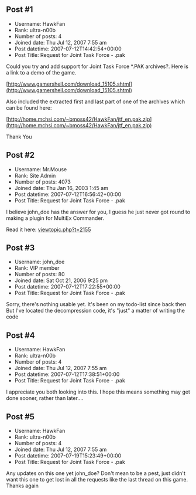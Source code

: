 ## Post #1
- Username: HawkFan
- Rank: ultra-n00b
- Number of posts: 4
- Joined date: Thu Jul 12, 2007 7:55 am
- Post datetime: 2007-07-12T14:42:54+00:00
- Post Title: Request for Joint Task Force - .pak

Could you try and add support for Joint Task Force *.PAK archives?.  Here is a link to a demo of the game.

[http://www.gamershell.com/download_15105.shtml](http://www.gamershell.com/download_15105.shtml)

Also included the extracted first and last part of one of the archives which can be found here:

[http://home.mchsi.com/~bmoss42/HawkFan/jtf_en.pak.zip](http://home.mchsi.com/~bmoss42/HawkFan/jtf_en.pak.zip)

Thank You
## Post #2
- Username: Mr.Mouse
- Rank: Site Admin
- Number of posts: 4073
- Joined date: Thu Jan 16, 2003 1:45 am
- Post datetime: 2007-07-12T16:56:42+00:00
- Post Title: Request for Joint Task Force - .pak

I believe john_doe has the answer for you, I guess he just never got round to making a plugin for MultiEx Commander. 

Read it here:
[viewtopic.php?t=2155](http://forum.xentax.com/viewtopic.php?t=2155)
## Post #3
- Username: john_doe
- Rank: VIP member
- Number of posts: 80
- Joined date: Sat Oct 21, 2006 9:25 pm
- Post datetime: 2007-07-12T17:22:55+00:00
- Post Title: Request for Joint Task Force - .pak

Sorry, there's nothing usable yet. It's been on my todo-list since back then 
But I've located the decompression code, it's "just" a matter of writing the code
## Post #4
- Username: HawkFan
- Rank: ultra-n00b
- Number of posts: 4
- Joined date: Thu Jul 12, 2007 7:55 am
- Post datetime: 2007-07-12T17:38:51+00:00
- Post Title: Request for Joint Task Force - .pak

I appreciate you both looking into this.  I hope this means something may get done sooner, rather than later....
## Post #5
- Username: HawkFan
- Rank: ultra-n00b
- Number of posts: 4
- Joined date: Thu Jul 12, 2007 7:55 am
- Post datetime: 2007-07-19T15:23:49+00:00
- Post Title: Request for Joint Task Force - .pak

Any updates on this one yet john_doe?  Don't mean to be a pest, just didn't want this one to get lost in all the requests like the last thread on this game.
Thanks again
